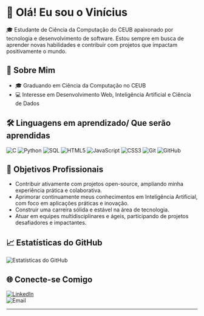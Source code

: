 # 👋 Olá! Eu sou o Vinícius

🎓 Estudante de Ciência da Computação do CEUB apaixonado por tecnologia e desenvolvimento de software. Estou sempre em busca de aprender novas habilidades e contribuir com projetos que impactam positivamente o mundo.

## 🚀 Sobre Mim

- 🎓 Graduando em Ciência da Computação no CEUB
- 💻 Interesse em Desenvolvimento Web, Inteligência Artificial e Ciência de Dados

## 🛠️ Linguagens em aprendizado/ Que serão aprendidas

![C](https://img.shields.io/badge/C-00599C?style=flat&logo=c&logoColor=white)
![Python](https://img.shields.io/badge/Python-3776AB?style=flat&logo=python&logoColor=white)
![SQL](https://img.shields.io/badge/SQL-4479A1?style=flat&logo=postgresql&logoColor=white)
![HTML5](https://img.shields.io/badge/HTML5-E34F26?style=flat&logo=html5&logoColor=white)
![JavaScript](https://img.shields.io/badge/JavaScript-F7DF1E?style=flat&logo=javascript&logoColor=black)
![CSS3](https://img.shields.io/badge/CSS3-1572B6?style=flat&logo=css3&logoColor=white)
![Git](https://img.shields.io/badge/Git-F05032?style=flat&logo=git&logoColor=white)
![GitHub](https://img.shields.io/badge/GitHub-181717?style=flat&logo=github&logoColor=white)

## 🎯 Objetivos Profissionais

- Contribuir ativamente com projetos open-source, ampliando minha experiência prática e colaborativa.
- Aprimorar continuamente meus conhecimentos em Inteligência Artificial, com foco em aplicações práticas e inovação.
- Construir uma carreira sólida e estável na área de tecnologia.
- Atuar em equipes multidisciplinares e ágeis, participando de projetos desafiadores e impactantes.




## 📈 Estatísticas do GitHub

![Estatísticas do GitHub](https://github-readme-stats.vercel.app/api?username=vbc1007&show_icons=true&theme=radical)

## 🌐 Conecte-se Comigo

[![LinkedIn](https://img.shields.io/badge/LinkedIn-0077B5?style=for-the-badge&logo=linkedin&logoColor=white)](https://www.linkedin.com/in/seu-perfil)  
![Email](https://img.shields.io/badge/Email-"vinicius.carneiro@gmail.com"-D14836?style=for-the-badge&logo=gmail&logoColor=white)


---
